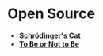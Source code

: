 # Open Source

- [**Schrödinger's Cat**](connectivity.md)
- [**To Be or Not to Be**](complexity.md)
